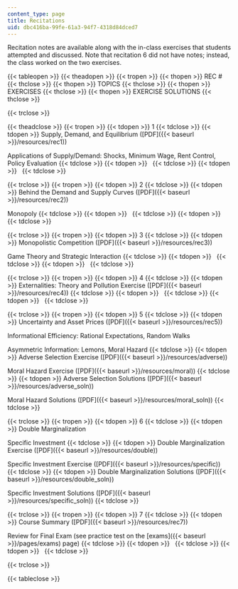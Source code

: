 ```yaml
---
content_type: page
title: Recitations
uid: dbc416ba-99fe-61a3-94f7-4318d84dced7
---
```


Recitation notes are available along with the in-class exercises that students attempted and discussed. Note that recitation 6 did not have notes; instead, the class worked on the two exercises.

{{< tableopen >}}
{{< theadopen >}}
{{< tropen >}}
{{< thopen >}}
REC #
{{< thclose >}}
{{< thopen >}}
TOPICS
{{< thclose >}}
{{< thopen >}}
EXERCISES
{{< thclose >}}
{{< thopen >}}
EXERCISE SOLUTIONS
{{< thclose >}}

{{< trclose >}}

{{< theadclose >}}
{{< tropen >}}
{{< tdopen >}}
1
{{< tdclose >}}
{{< tdopen >}}
Supply, Demand, and Equilibrium ([PDF]({{< baseurl >}}/resources/rec1))  
  
Applications of Supply/Demand: Shocks, Minimum Wage, Rent Control, Policy Evaluation
{{< tdclose >}}
{{< tdopen >}}
 
{{< tdclose >}}
{{< tdopen >}}
 
{{< tdclose >}}

{{< trclose >}}
{{< tropen >}}
{{< tdopen >}}
2
{{< tdclose >}}
{{< tdopen >}}
Behind the Demand and Supply Curves ([PDF]({{< baseurl >}}/resources/rec2))  
  
Monopoly
{{< tdclose >}}
{{< tdopen >}}
 
{{< tdclose >}}
{{< tdopen >}}
 
{{< tdclose >}}

{{< trclose >}}
{{< tropen >}}
{{< tdopen >}}
3
{{< tdclose >}}
{{< tdopen >}}
Monopolistic Competition ([PDF]({{< baseurl >}}/resources/rec3))  
  
Game Theory and Strategic Interaction
{{< tdclose >}}
{{< tdopen >}}
 
{{< tdclose >}}
{{< tdopen >}}
 
{{< tdclose >}}

{{< trclose >}}
{{< tropen >}}
{{< tdopen >}}
4
{{< tdclose >}}
{{< tdopen >}}
Externalities: Theory and Pollution Exercise ([PDF]({{< baseurl >}}/resources/rec4))
{{< tdclose >}}
{{< tdopen >}}
 
{{< tdclose >}}
{{< tdopen >}}
 
{{< tdclose >}}

{{< trclose >}}
{{< tropen >}}
{{< tdopen >}}
5
{{< tdclose >}}
{{< tdopen >}}
Uncertainty and Asset Prices ([PDF]({{< baseurl >}}/resources/rec5))  
  
Informational Efficiency: Rational Expectations, Random Walks  
  
Asymmetric Information: Lemons, Moral Hazard
{{< tdclose >}}
{{< tdopen >}}
Adverse Selection Exercise ([PDF]({{< baseurl >}}/resources/adverse))  
  
Moral Hazard Exercise ([PDF]({{< baseurl >}}/resources/moral))
{{< tdclose >}}
{{< tdopen >}}
Adverse Selection Solutions ([PDF]({{< baseurl >}}/resources/adverse_soln))  
  
Moral Hazard Solutions ([PDF]({{< baseurl >}}/resources/moral_soln))
{{< tdclose >}}

{{< trclose >}}
{{< tropen >}}
{{< tdopen >}}
6
{{< tdclose >}}
{{< tdopen >}}
Double Marginalization  
  
Specific Investment
{{< tdclose >}}
{{< tdopen >}}
Double Marginalization Exercise ([PDF]({{< baseurl >}}/resources/double))  
  
Specific Investment Exercise ([PDF]({{< baseurl >}}/resources/specific))
{{< tdclose >}}
{{< tdopen >}}
Double Marginalization Solutions ([PDF]({{< baseurl >}}/resources/double_soln))  
  
Specific Investment Solutions ([PDF]({{< baseurl >}}/resources/specific_soln))
{{< tdclose >}}

{{< trclose >}}
{{< tropen >}}
{{< tdopen >}}
7
{{< tdclose >}}
{{< tdopen >}}
Course Summary ([PDF]({{< baseurl >}}/resources/rec7))  
  
Review for Final Exam (see practice test on the [exams]({{< baseurl >}}/pages/exams) page)
{{< tdclose >}}
{{< tdopen >}}
 
{{< tdclose >}}
{{< tdopen >}}
 
{{< tdclose >}}

{{< trclose >}}

{{< tableclose >}}